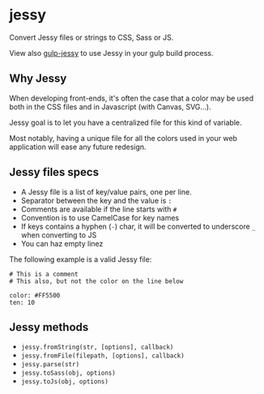 jessy
=====

Convert Jessy files or strings to CSS, Sass or JS.

View also [gulp-jessy](https://github.com/Ulflander/gulp-jessy) to use Jessy in
your gulp build process.


## Why Jessy

When developing front-ends, it's often the case that a color may be used both
in the CSS files and in Javascript (with Canvas, SVG...).

Jessy goal is to let you have a centralized file for this kind of variable.

Most notably, having a unique file for all the colors used in your web 
application will ease any future redesign.


## Jessy files specs

- A Jessy file is a list of key/value pairs, one per line.
- Separator between the key and the value is `:`
- Comments are available if the line starts with `#`
- Convention is to use CamelCase for key names
- If keys contains a hyphen (`-`) char, it will be converted to underscore `_` when converting to JS
- You can haz empty linez

The following example is a valid Jessy file:

```
# This is a comment
# This also, but not the color on the line below

color: #FF5500
ten: 10
```


## Jessy methods

- `jessy.fromString(str, [options], callback)`
- `jessy.fromFile(filepath, [options], callback)`
- `jessy.parse(str)`
- `jessy.toSass(obj, options)`
- `jessy.toJs(obj, options)`

